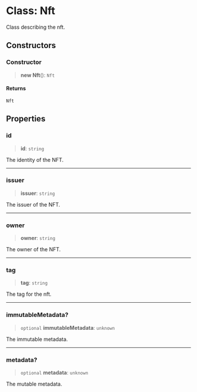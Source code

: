# Class: Nft

Class describing the nft.

## Constructors

### Constructor

> **new Nft**(): `Nft`

#### Returns

`Nft`

## Properties

### id

> **id**: `string`

The identity of the NFT.

***

### issuer

> **issuer**: `string`

The issuer of the NFT.

***

### owner

> **owner**: `string`

The owner of the NFT.

***

### tag

> **tag**: `string`

The tag for the nft.

***

### immutableMetadata?

> `optional` **immutableMetadata**: `unknown`

The immutable metadata.

***

### metadata?

> `optional` **metadata**: `unknown`

The mutable metadata.
